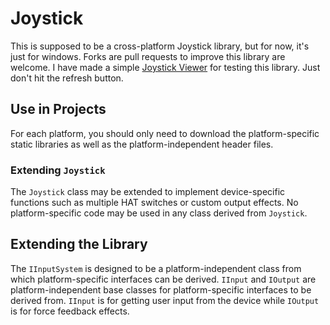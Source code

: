 # Joystick
This is supposed to be a cross-platform Joystick library, but for now, it's just for windows.  Forks are pull requests to improve this library are welcome.  I have made a simple [Joystick Viewer](https://github.com/TChapman500/WindowsJoystick) for testing this library.  Just don't hit the refresh button.

## Use in Projects
For each platform, you should only need to download the platform-specific static libraries as well as the platform-independent header files.

### Extending `Joystick`
The `Joystick` class may be extended to implement device-specific functions such as multiple HAT switches or custom output effects.  No platform-specific code may be used in any class derived from `Joystick`.

## Extending the Library
The `IInputSystem` is designed to be a platform-independent class from which platform-specific interfaces can be derived.  `IInput` and `IOutput` are platform-independent base classes for platform-specific interfaces to be derived from.  `IInput` is for getting user input from the device while `IOutput` is for force feedback effects.
